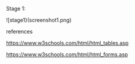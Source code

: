 Stage 1:

![stage1}(screenshot1.png)


references

https://www.w3schools.com/html/html_tables.asp


https://www.w3schools.com/html/html_forms.asp
